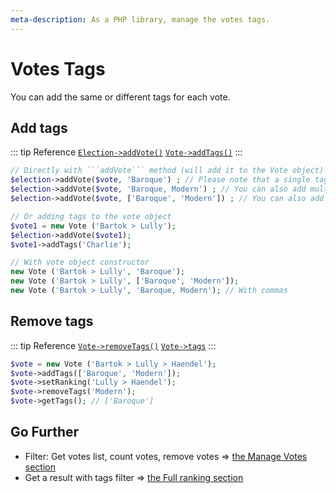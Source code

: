 ```yaml
---
meta-description: As a PHP library, manage the votes tags.
---
```

# Votes Tags

You can add the same or different tags for each vote.

## Add tags
::: tip Reference
[`Election->addVote()`](/api-reference/Election%20Class/public%20Election--addVote) 
[`Vote->addTags()`](/api-reference/Vote%20Class/public%20Vote--addTags)
:::


```php
// Directly with ```addVote``` method (will add it to the Vote object)
$election->addVote($vote, 'Baroque') ; // Please note that a single tag is always created for each vote.
$election->addVote($vote, 'Baroque, Modern') ; // You can also add multiple tags, separated by commas.
$election->addVote($vote, ['Baroque', 'Modern']) ; // You can also add multiple tags using an array.

// Or adding tags to the vote object
$vote1 = new Vote ('Bartok > Lully');
$election->addVote($vote1);
$vote1->addTags('Charlie');

// With vote object constructor
new Vote ('Bartok > Lully', 'Baroque');
new Vote ('Bartok > Lully', ['Baroque', 'Modern']);
new Vote ('Bartok > Lully', 'Baroque, Modern'); // With commas
```

## Remove tags

::: tip Reference
[`Vote->removeTags()`](/api-reference/Vote%20Class/public%20Vote--removeTags) 
[`Vote->tags`](/api-reference/Vote%20Class/Vote--tags)
:::
```php
$vote = new Vote ('Bartok > Lully > Haendel');
$vote->addTags(['Baroque', 'Modern']);
$vote->setRanking('Lully > Haendel');
$vote->removeTags('Modern');
$vote->getTags(); // ['Baroque']
```

## Go Further

* Filter: Get votes list, count votes, remove votes => [the Manage Votes section](/book/3.AsPhpLibrary/5.Votes/3.ManageVotes.md)
* Get a result with tags filter => [the Full ranking section](/book/3.AsPhpLibrary/6.Results/2.FullRanking.md)